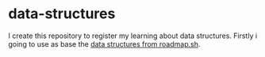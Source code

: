 # data-structures
I create this repository to register my learning about data structures. Firstly i going to use as base the [data structures from roadmap.sh](https://roadmap.sh/datastructures-and-algorithms).


